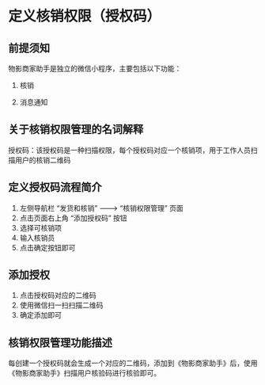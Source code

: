 # 定义核销权限（授权码）

## 前提须知

物影商家助手是独立的微信小程序，主要包括以下功能： 

1. 核销 

2. 消息通知

## 关于核销权限管理的名词解释

授权码：该授权码是一种扫描权限，每个授权码对应一个核销项，用于工作人员扫描用户的核销二维码

## 定义授权码流程简介

1. 左侧导航栏 “发货和核销” ---&gt; “核销权限管理” 页面
2. 点击页面右上角 “添加授权码” 按钮
3. 选择可核销项
4. 输入核销员
5. 点击确定按钮即可

## 添加授权

1. 点击授权码对应的二维码
2. 使用微信扫一扫扫描二维码
3. 确定添加即可

## 核销权限管理功能描述

每创建一个授权码就会生成一个对应的二维码，添加到《物影商家助手》后，使用《物影商家助手》扫描用户核验码进行核验即可。

